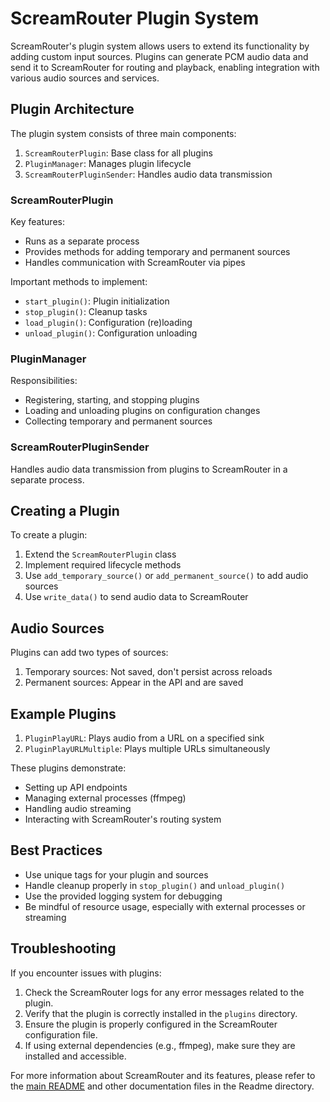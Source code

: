 # ScreamRouter Plugin System

ScreamRouter's plugin system allows users to extend its functionality by adding custom input sources. Plugins can generate PCM audio data and send it to ScreamRouter for routing and playback, enabling integration with various audio sources and services.

## Plugin Architecture

The plugin system consists of three main components:

1. `ScreamRouterPlugin`: Base class for all plugins
2. `PluginManager`: Manages plugin lifecycle
3. `ScreamRouterPluginSender`: Handles audio data transmission

### ScreamRouterPlugin

Key features:
- Runs as a separate process
- Provides methods for adding temporary and permanent sources
- Handles communication with ScreamRouter via pipes

Important methods to implement:
- `start_plugin()`: Plugin initialization
- `stop_plugin()`: Cleanup tasks
- `load_plugin()`: Configuration (re)loading
- `unload_plugin()`: Configuration unloading

### PluginManager

Responsibilities:
- Registering, starting, and stopping plugins
- Loading and unloading plugins on configuration changes
- Collecting temporary and permanent sources

### ScreamRouterPluginSender

Handles audio data transmission from plugins to ScreamRouter in a separate process.

## Creating a Plugin

To create a plugin:

1. Extend the `ScreamRouterPlugin` class
2. Implement required lifecycle methods
3. Use `add_temporary_source()` or `add_permanent_source()` to add audio sources
4. Use `write_data()` to send audio data to ScreamRouter

## Audio Sources

Plugins can add two types of sources:
1. Temporary sources: Not saved, don't persist across reloads
2. Permanent sources: Appear in the API and are saved

## Example Plugins

1. `PluginPlayURL`: Plays audio from a URL on a specified sink
2. `PluginPlayURLMultiple`: Plays multiple URLs simultaneously

These plugins demonstrate:
- Setting up API endpoints
- Managing external processes (ffmpeg)
- Handling audio streaming
- Interacting with ScreamRouter's routing system

## Best Practices

- Use unique tags for your plugin and sources
- Handle cleanup properly in `stop_plugin()` and `unload_plugin()`
- Use the provided logging system for debugging
- Be mindful of resource usage, especially with external processes or streaming

## Troubleshooting

If you encounter issues with plugins:

1. Check the ScreamRouter logs for any error messages related to the plugin.
2. Verify that the plugin is correctly installed in the `plugins` directory.
3. Ensure the plugin is properly configured in the ScreamRouter configuration file.
4. If using external dependencies (e.g., ffmpeg), make sure they are installed and accessible.

For more information about ScreamRouter and its features, please refer to the [main README](../README.md) and other documentation files in the Readme directory.
